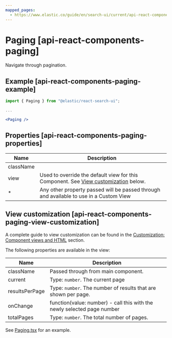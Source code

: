 ```yaml
---
mapped_pages:
  - https://www.elastic.co/guide/en/search-ui/current/api-react-components-paging.html
---
```


# Paging [api-react-components-paging]

Navigate through pagination.


## Example [api-react-components-paging-example]

```jsx
import { Paging } from "@elastic/react-search-ui";

...

<Paging />
```


## Properties [api-react-components-paging-properties]

| Name | Description |
| --- | --- |
| className |  |
| view | Used to override the default view for this Component. See [View customization](#api-react-components-paging-view-customization) below. |
| * | Any other property passed will be passed through and available to use in a Custom View |


## View customization [api-react-components-paging-view-customization]

A complete guide to view customization can be found in the [Customization: Component views and HTML](/reference/basic-usage.md#guides-customizing-styles-and-html-customizing-html) section.

The following properties are available in the view:

| Name | Description |
| --- | --- |
| className | Passed through from main component. |
| current | Type: `number`. The current page |
| resultsPerPage | Type: `number`. The number of results that are shown per page. |
| onChange | function(value: number) - call this with the newly selected page number |
| totalPages | Type: `number`. The total number of pages. |

See [Paging.tsx](https://github.com/elastic/search-ui/blob/main/packages/react-search-ui-views/src/Paging.tsx) for an example.

